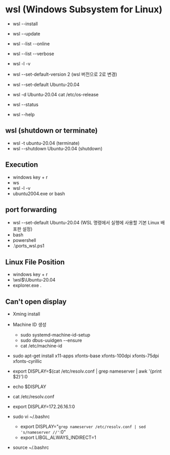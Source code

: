 # wsl (Windows Subsystem for Linux)

- wsl --install
- wsl --update
- wsl --list --online
- wsl --list --verbose
- wsl -l -v

- wsl --set-default-version 2 (wsl 버전으로 2로 변경)
- wsl --set-default Ubuntu-20.04
- wsl -d Ubuntu-20.04 cat /etc/os-release

- wsl --status
- wsl --help

## wsl (shutdown or terminate)

- wsl -t ubuntu-20.04 (terminate)
- wsl --shutdown Ubuntu-20.04 (shutdown)

## Execution

- windows key + r
- ws
- wsl -l -v
- ubuntu2004.exe or bash

## port forwarding

- wsl --set-default Ubuntu-20.04 (WSL 명령에서 실행에 사용할 기본 Linux 배포판 설정)
- bash
- powershell
- .\ports_wsl.ps1

## Linux File Position

- windows key + r
- \\wsl$\Ubuntu-20.04
- explorer.exe .

## Can't open display

- Xming install
- Machine ID 생성
  - sudo systemd-machine-id-setup
  - sudo dbus-uuidgen --ensure
  - cat /etc/machine-id

- sudo apt-get install x11-apps xfonts-base xfonts-100dpi xfonts-75dpi xfonts-cyrillic
- export DISPLAY=$(cat /etc/resolv.conf | grep nameserver | awk '{print $2}'):0
- echo $DISPLAY
- cat /etc/resolv.conf
- export DISPLAY=172.26.16.1:0

- sudo vi ~/.bashrc
  - export DISPLAY="`grep nameserver /etc/resolv.conf | sed 's/nameserver //'`:0"
  - export LIBGL_ALWAYS_INDIRECT=1
- source ~/.bashrc
